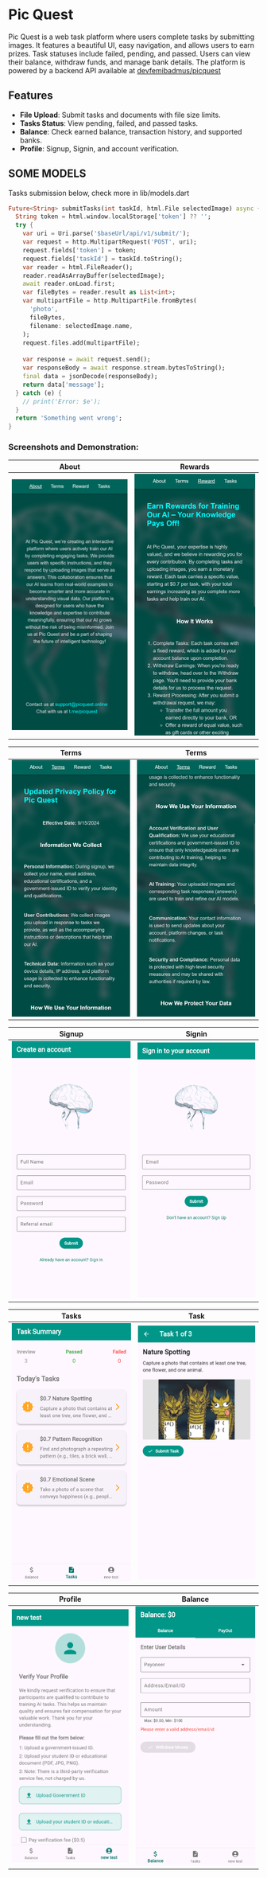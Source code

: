 # Pic Quest

Pic Quest is a web task platform where users complete tasks by submitting images. It features a beautiful UI, easy navigation, and allows users to earn prizes. Task statuses include failed, pending, and passed. Users can view their balance, withdraw funds, and manage bank details. The platform is powered by a backend API available at [devfemibadmus/picquest](https://github.com/devfemibadmus/picquest)

## Features

- **File Upload**: Submit tasks and documents with file size limits.
- **Tasks Status**: View pending, failed, and passed tasks.
- **Balance**: Check earned balance, transaction history, and supported banks.
- **Profile**: Signup, Signin, and account verification.


## SOME MODELS

Tasks submission below, check more in lib/models.dart

```dart
Future<String> submitTasks(int taskId, html.File selectedImage) async {
  String token = html.window.localStorage['token'] ?? '';
  try {
    var uri = Uri.parse('$baseUrl/api/v1/submit/');
    var request = http.MultipartRequest('POST', uri);
    request.fields['token'] = token;
    request.fields['taskId'] = taskId.toString();
    var reader = html.FileReader();
    reader.readAsArrayBuffer(selectedImage);
    await reader.onLoad.first;
    var fileBytes = reader.result as List<int>;
    var multipartFile = http.MultipartFile.fromBytes(
      'photo',
      fileBytes,
      filename: selectedImage.name,
    );
    request.files.add(multipartFile);

    var response = await request.send();
    var responseBody = await response.stream.bytesToString();
    final data = jsonDecode(responseBody);
    return data['message'];
  } catch (e) {
    // print('Error: $e');
  }
  return 'Something went wrong';
}
```


### Screenshots and Demonstration:

| About | Rewards |
|-------------------- | ------------------- |
| ![About](medias/picquest.online_(iPhone%2012%20Pro).png?raw=true) | ![Rewards](medias/picquest.online_(iPhone%2012%20Pro)%20(2).png?raw=true) |

| Terms | Terms |
|-------------- | ---------------------------- |
| ![Terms](medias/picquest.online_(iPhone%2012%20Pro)%20(3).png?raw=true) | ![Terms](medias/picquest.online_(iPhone%2012%20Pro)%20(1).png?raw=true) |

| Signup | Signin |
|--------------------- | --------------------------- |
| ![Signup](medias/picquest.online_app_(iPhone%2012%20Pro)%20(5).png?raw=true) | ![Signin](medias/picquest.online_app_(iPhone%2012%20Pro)%20(6).png?raw=true) |

| Tasks | Task |
|----------------------- | ---------- |
| ![Tasks](medias/picquest.online_app_(iPhone%2012%20Pro)%20(1).png?raw=true) | ![Task](medias/picquest.online_app_(iPhone%2012%20Pro)%20(4).png?raw=true) |

| Profile | Balance |
|----------------------- | ---------- |
| ![Profile](medias/picquest.online_app_(iPhone%2012%20Pro)%20(2).png?raw=true) | ![Balance](medias/picquest.online_app_(iPhone%2012%20Pro)%20(3).png?raw=true) |


